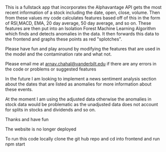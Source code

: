 This is a fullstack app that incorporates the Alphavantage API gets the most recent information of a stock including the 
date, open, close, volume.  Then from these values my code calculates features based off of this in the form of RSI,MACD,
EMA, 20 day average, 50 day average, and so on.  These features are then put into an Isolation Forest Machine Learning Algorithm
which finds and detects anomalies in the data.  It then forwards this data to the frontend and graphs these points as red
"splotches".


Please have fun and play around by modifying the features that are used in the model and the contamination rate and what not.

Please email me at arnav.chahal@vanderbilt.edu if there are any errors in the code or problems or suggested features

In the future I am looking to implement a news sentiment analysis section about the dates that are listed as anomalies for more
information about these events.  

At the moment I am using the adjusted data otherwise the anomalies in stock data would be problematic as the unadjusted data does not
account for splits in stocks and dividends and so on.


Thanks and have fun

The website is no longer deployed 


To run this code locally clone the git hub repo and cd into frontend and run npm start
